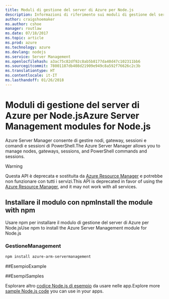 ```yaml
---
title: Moduli di gestione del server di Azure per Node.js
description: Informazioni di riferimento sui moduli di gestione del server di Azure per Node.js
author: craigshoemaker
ms.author: cshoe
manager: routlaw
ms.date: 07/18/2017
ms.topic: article
ms.prod: azure
ms.technology: azure
ms.devlang: nodejs
ms.service: Server Management
ms.openlocfilehash: a3ac75c82df92c8ab5b8177da40d47c102311bb6
ms.sourcegitcommit: 78001187db408d21909e949c8a592f76626c2c3b
ms.translationtype: HT
ms.contentlocale: it-IT
ms.lasthandoff: 01/26/2018
---
```

# <a name="azure-server-management-modules-for-nodejs"></a><span data-ttu-id="e6a91-103">Moduli di gestione del server di Azure per Node.js</span><span class="sxs-lookup"><span data-stu-id="e6a91-103">Azure Server Management modules for Node.js</span></span>

<span data-ttu-id="e6a91-104">Azure Server Manager consente di gestire nodi, gateway, sessioni e comandi e sessioni di PowerShell.</span><span class="sxs-lookup"><span data-stu-id="e6a91-104">The Azure Server Manager allows you to manage nodes, gateways, sessions, and PowerShell commands and sessions.</span></span>

> [!WARNING]
> <span data-ttu-id="e6a91-105">Questa API è deprecata e sostituita da [Azure Resource Manager](/javascript/api/overview/azure/resources) e potrebbe non funzionare con tutti i servizi.</span><span class="sxs-lookup"><span data-stu-id="e6a91-105">This API is deprecated in favor of using the [Azure Resource Manager](/javascript/api/overview/azure/resources), and it may not work with all services.</span></span>

## <a name="install-the-module-with-npm"></a><span data-ttu-id="e6a91-106">Installare il modulo con npm</span><span class="sxs-lookup"><span data-stu-id="e6a91-106">Install the module with npm</span></span>

<span data-ttu-id="e6a91-107">Usare npm per installare il modulo di gestione del server di Azure per Node.js</span><span class="sxs-lookup"><span data-stu-id="e6a91-107">Use npm to install the Azure Server Management module for Node.js</span></span>

### <a name="management"></a><span data-ttu-id="e6a91-108">Gestione</span><span class="sxs-lookup"><span data-stu-id="e6a91-108">Management</span></span>

```bash
npm install azure-arm-servermanagement
```

##<a name="example"></a><span data-ttu-id="e6a91-109">Esempio</span><span class="sxs-lookup"><span data-stu-id="e6a91-109">Example</span></span>

##<a name="samples"></a><span data-ttu-id="e6a91-110">Esempi</span><span class="sxs-lookup"><span data-stu-id="e6a91-110">Samples</span></span>

<span data-ttu-id="e6a91-111">Esplorare altro [codice Node.js di esempio](https://azure.microsoft.com/resources/samples/?platform=nodejs) da usare nelle app.</span><span class="sxs-lookup"><span data-stu-id="e6a91-111">Explore more [sample Node.js code](https://azure.microsoft.com/resources/samples/?platform=nodejs) you can use in your apps.</span></span>